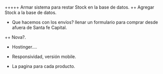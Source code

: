 +++++ Armar sistema para restar Stock en la base de datos.
++ Agregar Stock a la base de datos.

+ Que hacemos con los envíos? llenar un formulario para comprar desde afuera de Santa fe Capital.

++ Nova?.
- Hostinger....

- Responsividad, versión mobile.
- La pagina para cada producto.





